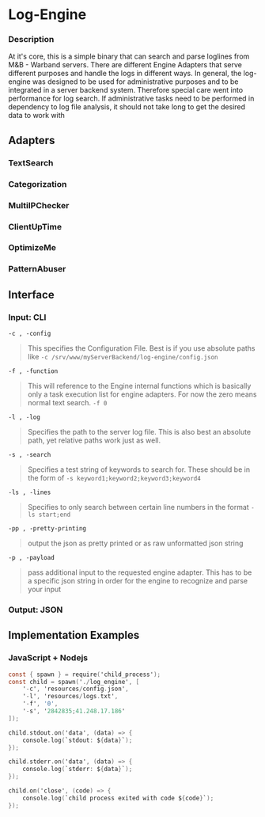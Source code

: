 # Log-Engine

### Description
At it's core, this is a simple binary that can search and parse loglines from M&B - Warband servers.
There are different Engine Adapters that serve different purposes and handle the logs in different ways.
In general, the log-engine was designed to be used for administrative purposes and to be integrated in a server backend system.
Therefore special care went into performance for log search. If administrative tasks need to be performed in dependency to log file analysis, it should not take long to get the desired data to work with 

## Adapters
### TextSearch
### Categorization
### MultiIPChecker
### ClientUpTime
### OptimizeMe
### PatternAbuser


## Interface
### Input: CLI
`-c , -config`
>This specifies the Configuration File. Best is if you use absolute paths like `-c /srv/www/myServerBackend/log-engine/config.json`

`-f , -function`
>This will reference to the Engine internal functions which is basically only a task execution list for engine adapters. For now the zero means normal text search. `-f 0`

`-l , -log`
>Specifies the path to the server log file. This is also best an absolute path, yet relative paths work just as well.

`-s , -search`
>Specifies a test string of keywords to search for. These should be in the form of `-s keyword1;keyword2;keyword3;keyword4`

`-ls , -lines`
>Specifies to only search between certain line numbers in the format `-ls start;end`

`-pp , -pretty-printing`
>output the json as pretty printed or as raw unformatted json string

`-p , -payload`
>pass additional input to the requested engine adapter. This has to be a specific json string in order for the engine to recognize and parse your input
### Output: JSON

## Implementation Examples
### JavaScript + Nodejs
```objectivec
const { spawn } = require('child_process');
const child = spawn('./log_engine', [
    '-c', 'resources/config.json', 
    '-l', 'resources/logs.txt', 
    '-f', '0', 
    '-s', '2842835;41.248.17.186'
]);

child.stdout.on('data', (data) => {
    console.log(`stdout: ${data}`);
});

child.stderr.on('data', (data) => {
    console.log(`stderr: ${data}`);
});

child.on('close', (code) => {
    console.log(`child process exited with code ${code}`);
});
```
